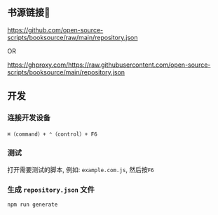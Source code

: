 ## 书源链接🔗

https://github.com/open-source-scripts/booksource/raw/main/repository.json

OR

https://ghproxy.com/https://raw.githubusercontent.com/open-source-scripts/booksource/main/repository.json


## 开发

### 连接开发设备
```
⌘（command）+ ⌃（control）+ F6
```

### 测试
打开需要测试的脚本, 例如: `example.com.js`, 然后按`F6`

### 生成 `repository.json` 文件

```shell
npm run generate
```